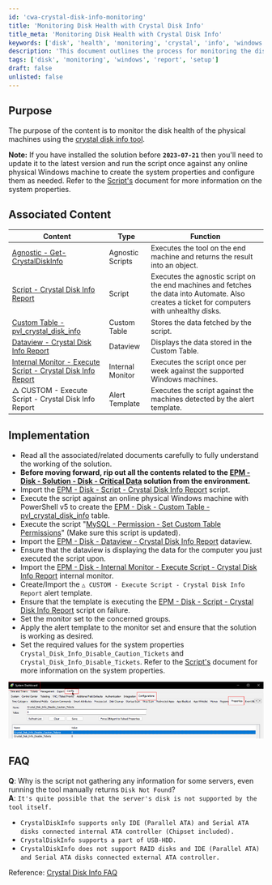 ```yaml
---
id: 'cwa-crystal-disk-info-monitoring'
title: 'Monitoring Disk Health with Crystal Disk Info'
title_meta: 'Monitoring Disk Health with Crystal Disk Info'
keywords: ['disk', 'health', 'monitoring', 'crystal', 'info', 'windows']
description: 'This document outlines the process for monitoring the disk health of physical machines using the Crystal Disk Info tool. It includes prerequisites, implementation steps, and troubleshooting FAQs related to disk monitoring and reporting.'
tags: ['disk', 'monitoring', 'windows', 'report', 'setup']
draft: false
unlisted: false
---
```

## Purpose

The purpose of the content is to monitor the disk health of the physical machines using the [crystal disk info tool](https://crystalmark.info/en/software/crystaldiskinfo/).

**Note:** If you have installed the solution before **`2023-07-21`** then you'll need to update it to the latest version and run the script once against any online physical Windows machine to create the system properties and configure them as needed. Refer to the [Script's](https://proval.itglue.com/DOC-5078775-12960045) document for more information on the system properties.

## Associated Content

| Content                                                                                 | Type                | Function                                                                                          |
|-----------------------------------------------------------------------------------------|---------------------|---------------------------------------------------------------------------------------------------|
| [Agnostic - Get-CrystalDiskInfo](https://proval.itglue.com/DOC-5078775-12918412)      | Agnostic Scripts     | Executes the tool on the end machine and returns the result into an object.                     |
| [Script - Crystal Disk Info Report](https://proval.itglue.com/DOC-5078775-12960045)   | Script               | Executes the agnostic script on the end machines and fetches the data into Automate. Also creates a ticket for computers with unhealthy disks. |
| [Custom Table - pvl_crystal_disk_info](https://proval.itglue.com/DOC-5078775-12960038)| Custom Table        | Stores the data fetched by the script.                                                            |
| [Dataview - Crystal Disk Info Report](https://proval.itglue.com/DOC-5078775-12960042) | Dataview            | Displays the data stored in the Custom Table.                                                   |
| [Internal Monitor - Execute Script - Crystal Disk Info Report](https://proval.itglue.com/DOC-5078775-12960044) | Internal Monitor     | Executes the script once per week against the supported Windows machines.                        |
| △ CUSTOM - Execute Script - Crystal Disk Info Report                                    | Alert Template      | Executes the script against the machines detected by the alert template.                        |

## Implementation

- Read all the associated/related documents carefully to fully understand the working of the solution.
- **Before moving forward, rip out all the contents related to the [EPM - Disk - Solution - Disk - Critical Data](https://proval.itglue.com/DOC-5078775-12662585) solution from the environment.**
- Import the [EPM - Disk - Script - Crystal Disk Info Report](https://proval.itglue.com/DOC-5078775-12960045) script.
- Execute the script against an online physical Windows machine with PowerShell v5 to create the [EPM - Disk - Custom Table - pvl_crystal_disk_info](https://proval.itglue.com/DOC-5078775-12960038) table.
- Execute the script "[MySQL - Permission - Set Custom Table Permissions](https://proval.itglue.com/5078775/docs/8056027)" (Make sure this script is updated).
- Import the [EPM - Disk - Dataview - Crystal Disk Info Report](https://proval.itglue.com/DOC-5078775-12960042) dataview.
- Ensure that the dataview is displaying the data for the computer you just executed the script upon.
- Import the [EPM - Disk - Internal Monitor - Execute Script - Crystal Disk Info Report](https://proval.itglue.com/DOC-5078775-12960044) internal monitor.
- Create/Import the `△ CUSTOM - Execute Script - Crystal Disk Info Report` alert template.
- Ensure that the template is executing the [EPM - Disk - Script - Crystal Disk Info Report](https://proval.itglue.com/DOC-5078775-12960045) script on failure.
- Set the monitor set to the concerned groups.
- Apply the alert template to the monitor set and ensure that the solution is working as desired.
- Set the required values for the system properties `Crystal_Disk_Info_Disable_Caution_Tickets` and `Crystal_Disk_Info_Disable_Tickets`. Refer to the [Script's](https://proval.itglue.com/DOC-5078775-12960045) document for more information on the system properties.

![Image](../../static/img/Crystal-Disk-Info/image_1.png)

## FAQ

**Q**: Why is the script not gathering any information for some servers, even running the tool manually returns `Disk Not Found`?  
**A**: `It's quite possible that the server's disk is not supported by the tool itself.`

- `CrystalDiskInfo supports only IDE (Parallel ATA) and Serial ATA disks connected internal ATA controller (Chipset included).`
- `CrystalDiskInfo supports a part of USB-HDD.`
- `CrystalDiskInfo does not support RAID disks and IDE (Parallel ATA) and Serial ATA disks connected external ATA controller.`

Reference: [Crystal Disk Info FAQ](https://crystalmark.info/en/software/crystaldiskinfo/crystaldiskinfo-faq/)



